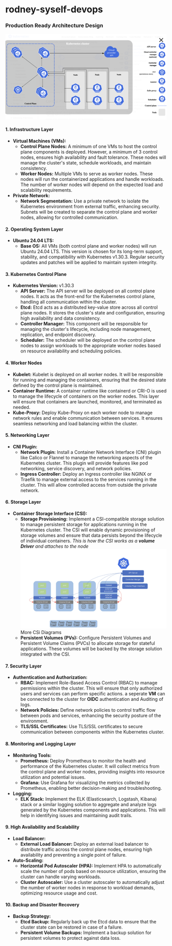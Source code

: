 # rodney-syself-devops

### **Production Ready Architecture Design**

![1723406983630](image/GuideProductionHelmChart/1723406983630.png)

#### **1. Infrastructure Layer**

* **Virtual Machines (VMs):**
  * **Control Plane Nodes:** A minimum of one VMs to host the control plane components is deployed. However, a minimum of 3 control nodes, ensures high availability and fault tolerance. These nodes will manage the cluster's state, schedule workloads, and maintain consistency.
  * **Worker Nodes:** Multiple VMs to serve as worker nodes. These nodes will run the containerized applications and handle workloads. The number of worker nodes will depend on the expected load and scalability requirements.
* **Private Network:**
  * **Network Segmentation:** Use a private network to isolate the Kubernetes environment from external traffic, enhancing security. Subnets will be created to separate the control plane and worker nodes, allowing for controlled communication.

#### **2. Operating System Layer**

* **Ubuntu 24.04 LTS:**
  * **Base OS:** All VMs (both control plane and worker nodes) will run Ubuntu 24.04 LTS. This version is chosen for its long-term support, stability, and compatibility with Kubernetes v1.30.3. Regular security updates and patches will be applied to maintain system integrity.

#### **3. Kubernetes Control Plane**

* **Kubernetes Version:** v1.30.3
  * **API Server:** The API server will be deployed on all control plane nodes. It acts as the front-end for the Kubernetes control plane, handling all communication within the cluster.
  * **Etcd:** Etcd acts as a distributed key-value store across all control plane nodes. It stores the cluster's state and configuration, ensuring high availability and data consistency.
  * **Controller Manager:** This component will be responsible for managing the cluster's lifecycle, including node management, replication, and endpoint discovery.
  * **Scheduler:** The scheduler will be deployed on the control plane nodes to assign workloads to the appropriate worker nodes based on resource availability and scheduling policies.

#### **4. Worker Nodes**

* **Kubelet:** Kubelet  is deployed on all worker nodes. It will be responsible for running and managing the containers, ensuring that the desired state defined by the control plane is maintained.
* **Container Runtime:** A container runtime like containerd or CRI-O is used  to manage the lifecycle of containers on the worker nodes. This layer will ensure that containers are launched, monitored, and terminated as needed.
* **Kube-Proxy:** Deploy Kube-Proxy on each worker node to manage network rules and enable communication between services. It ensures seamless networking and load balancing within the cluster.

#### **5. Networking Layer**

* **CNI Plugin:**
  * **Network Plugin:** Install a Container Network Interface (CNI) plugin like Calico or Flannel to manage the networking aspects of the Kubernetes cluster. This plugin will provide features like pod networking, service discovery, and network policies.
  * **Ingress Controller:** Deploy an Ingress controller like NGINX or Traefik to manage external access to the services running in the cluster. This will allow controlled access from outside the private network.

#### **6. Storage Layer**

* **Container Storage Interface (CSI):**
  * **Storage Provisioning:** Implement a CSI-compatible storage solution to manage persistent storage for applications running in the Kubernetes cluster. The CSI will enable dynamic provisioning of storage volumes and ensure that data persists beyond the lifecycle of individual containers.
    *This is how the CSI works as a **volume Driver** and attaches to the node*
    ![1723405073950](image/GuideProductionHelmChart/1723405073950.png)
    More CSi Diagrams
  * **Persistent Volumes (PVs):** Configure Persistent Volumes and Persistent Volume Claims (PVCs) to allocate storage for stateful applications. These volumes will be backed by the storage solution integrated with the CSI.

#### **7. Security Layer**

* **Authentication and Authorization:**
  * **RBAC:** Implement Role-Based Access Control (RBAC) to manage permissions within the cluster. This will ensure that only authorized users and services can perform specific actions. a seperate **VM** can be connected to the cluster for **OIDC** authentication and Auditing of logs.
  * **Network Policies:** Define network policies to control traffic flow between pods and services, enhancing the security posture of the environment.
  * **TLS/SSL Certificates:** Use TLS/SSL certificates to secure communication between components within the Kubernetes cluster.

#### **8. Monitoring and Logging Layer**

* **Monitoring Tools:**
  * **Prometheus:** Deploy Prometheus to monitor the health and performance of the Kubernetes cluster. It will collect metrics from the control plane and worker nodes, providing insights into resource utilization and potential issues.
  * **Grafana:** Use Grafana for visualizing the metrics collected by Prometheus, enabling better decision-making and troubleshooting.
* **Logging:**
  * **ELK Stack:** Implement the ELK (Elasticsearch, Logstash, Kibana) stack or a similar logging solution to aggregate and analyze logs generated by the Kubernetes components and applications. This will help in identifying issues and maintaining audit trails.

#### **9. High Availability and Scalability**

* **Load Balancer:**
  * **External Load Balancer:** Deploy an external load balancer to distribute traffic across the control plane nodes, ensuring high availability and preventing a single point of failure.
* **Auto-Scaling:**
  * **Horizontal Pod Autoscaler (HPA):** Implement HPA to automatically scale the number of pods based on resource utilization, ensuring the cluster can handle varying workloads.
  * **Cluster Autoscaler:** Use a cluster autoscaler to automatically adjust the number of worker nodes in response to workload demands, optimizing resource usage and cost.

#### **10. Backup and Disaster Recovery**

* **Backup Strategy:**
  * **Etcd Backup:** Regularly back up the Etcd data to ensure that the cluster state can be restored in case of a failure.
  * **Persistent Volume Backups:** Implement a backup solution for persistent volumes to protect against data loss.
